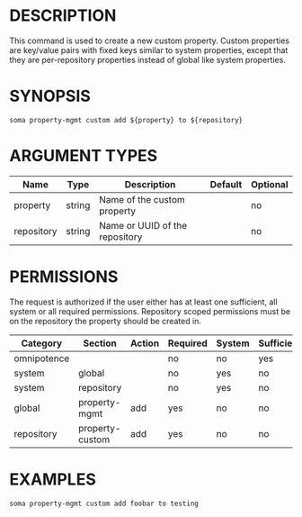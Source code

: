 # DESCRIPTION

This command is used to create a new custom property. Custom properties
are key/value pairs with fixed keys similar to system properties, except
that they are per-repository properties instead of global like system
properties.

# SYNOPSIS

```
soma property-mgmt custom add ${property} to ${repository}
```

# ARGUMENT TYPES

Name | Type |     Description   | Default | Optional
 --- |  --- | ----------------- | ------- | --------
property | string | Name of the custom property | | no
repository | string | Name or UUID of the repository | | no

# PERMISSIONS

The request is authorized if the user either has at least one
sufficient, all system or all required permissions. Repository scoped
permissions must be on the repository the property should be created in.

Category | Section | Action | Required | System | Sufficient
 ------- | ------- | ------ | -------- | ------ | ----------
omnipotence | | | no | no | yes
system | global | | no | yes | no
system | repository | | no | yes | no
global | property-mgmt | add | yes | no | no
repository | property-custom | add | yes | no | no

# EXAMPLES

```
soma property-mgmt custom add foobar to testing
```
